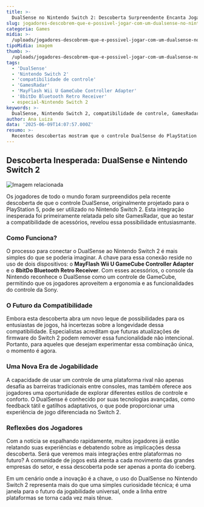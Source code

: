 ```yaml
---
title: >-
  DualSense no Nintendo Switch 2: Descoberta Surpreendente Encanta Jogadores
slug: jogadores-descobrem-que-e-possivel-jogar-com-um-dualsense-no-nintendo-switch-2
categoria: Games
midia: >-
  /uploads/jogadores-descobrem-que-e-possivel-jogar-com-um-dualsense-no-nintendo-switch-2-thumb.webp
tipoMidia: imagem
thumb: >-
  /uploads/jogadores-descobrem-que-e-possivel-jogar-com-um-dualsense-no-nintendo-switch-2-thumb.webp
tags:
  - 'DualSense'
  - 'Nintendo Switch 2'
  - 'compatibilidade de controle'
  - 'GamesRadar'
  - 'MayFlash Wii U GameCube Controller Adapter'
  - '8bitDo Bluetooth Retro Receiver'
  - especial-Nintendo Switch 2
keywords: >-
  DualSense, Nintendo Switch 2, compatibilidade de controle, GamesRadar, MayFlash Wii U GameCube Controller Adapter, 8bitDo Bluetooth Retro Receiver
author: Ana Luiza
data: '2025-06-09T14:07:57.000Z'
resumo: >-
  Recentes descobertas mostram que o controle DualSense do PlayStation 5 pode ser usado no Nintendo Switch 2, desafiando expectativas e expandindo possibilidades de jogabilidade.
---
```


## Descoberta Inesperada: DualSense e Nintendo Switch 2

![Imagem relacionada](/uploads/jogadores-descobrem-que-e-possivel-jogar-com-um-dualsense-no-nintendo-switch-2-0.webp)

Os jogadores de todo o mundo foram surpreendidos pela recente descoberta de que o controle DualSense, originalmente projetado para o PlayStation 5, pode ser utilizado no Nintendo Switch 2. Esta integração inesperada foi primeiramente relatada pelo site GamesRadar, que ao testar a compatibilidade de acessórios, revelou essa possibilidade entusiasmante.

### Como Funciona?

O processo para conectar o DualSense ao Nintendo Switch 2 é mais simples do que se poderia imaginar. A chave para essa conexão reside no uso de dois dispositivos: o **MayFlash Wii U GameCube Controller Adapter** e o **8bitDo Bluetooth Retro Receiver**. Com esses acessórios, o console da Nintendo reconhece o DualSense como um controle de GameCube, permitindo que os jogadores aproveitem a ergonomia e as funcionalidades do controle da Sony.

### O Futuro da Compatibilidade

Embora esta descoberta abra um novo leque de possibilidades para os entusiastas de jogos, há incertezas sobre a longevidade dessa compatibilidade. Especialistas acreditam que futuras atualizações de firmware do Switch 2 podem remover essa funcionalidade não intencional. Portanto, para aqueles que desejam experimentar essa combinação única, o momento é agora.

### Uma Nova Era de Jogabilidade

A capacidade de usar um controle de uma plataforma rival não apenas desafia as barreiras tradicionais entre consoles, mas também oferece aos jogadores uma oportunidade de explorar diferentes estilos de controle e conforto. O DualSense é conhecido por suas tecnologias avançadas, como feedback tátil e gatilhos adaptativos, o que pode proporcionar uma experiência de jogo diferenciada no Switch 2.

### Reflexões dos Jogadores

Com a notícia se espalhando rapidamente, muitos jogadores já estão relatando suas experiências e debatendo sobre as implicações dessa descoberta. Será que veremos mais integrações entre plataformas no futuro? A comunidade de jogos está atenta a cada movimento das grandes empresas do setor, e essa descoberta pode ser apenas a ponta do iceberg.

Em um cenário onde a inovação é a chave, o uso do DualSense no Nintendo Switch 2 representa mais do que uma simples curiosidade técnica; é uma janela para o futuro da jogabilidade universal, onde a linha entre plataformas se torna cada vez mais tênue.